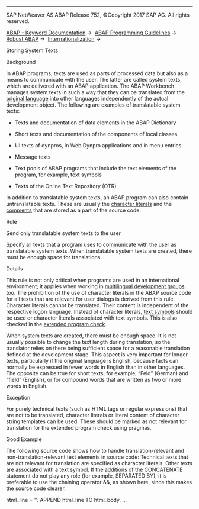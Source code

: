   

* * *

SAP NetWeaver AS ABAP Release 752, ©Copyright 2017 SAP AG. All rights reserved.

[ABAP - Keyword Documentation](https://help.sap.com/doc/abapdocu_752_index_htm/7.52/en-US/abenabap.htm) →  [ABAP Programming Guidelines](https://help.sap.com/doc/abapdocu_752_index_htm/7.52/en-US/abenabap_pgl.htm) →  [Robust ABAP](https://help.sap.com/doc/abapdocu_752_index_htm/7.52/en-US/abenrobust_abap_guidl.htm) →  [Internationalization](https://help.sap.com/doc/abapdocu_752_index_htm/7.52/en-US/abeninternationalization_guidl.htm) → 

Storing System Texts

Background

In ABAP programs, texts are used as parts of processed data but also as a means to communicate with the user. The latter are called system texts, which are delivered with an ABAP application. The ABAP Workbench manages system texts in such a way that they can be translated from the [original language](https://help.sap.com/doc/abapdocu_752_index_htm/7.52/en-US/abenoriginal_langu_guidl.htm "Guideline") into other languages independently of the actual development object. The following are examples of translatable system texts:

-   Texts and documentation of data elements in the ABAP Dictionary

-   Short texts and documentation of the components of local classes

-   UI texts of dynpros, in Web Dynpro applications and in menu entries

-   Message texts

-   Text pools of ABAP programs that include the text elements of the program, for example, text symbols

-   Texts of the Online Text Repository (OTR)

In addition to translatable system texts, an ABAP program can also contain untranslatable texts. These are usually the [character literals](https://help.sap.com/doc/abapdocu_752_index_htm/7.52/en-US/abenliterals_guidl.htm "Guideline") and the [comments](https://help.sap.com/doc/abapdocu_752_index_htm/7.52/en-US/abencomments_guidl.htm "Guideline") that are stored as a part of the source code.

Rule

Send only translatable system texts to the user

Specify all texts that a program uses to communicate with the user as translatable system texts. When translatable system texts are created, there must be enough space for translations.

Details

This rule is not only critical when programs are used in an international environment; it applies when working in [multilingual development groups](https://help.sap.com/doc/abapdocu_752_index_htm/7.52/en-US/abenoriginal_langu_guidl.htm "Guideline") too. The prohibition of the use of character literals in the ABAP source code for all texts that are relevant for user dialogs is derived from this rule. Character literals cannot be translated. Their content is independent of the respective logon language. Instead of character literals, [text symbols](https://help.sap.com/doc/abapdocu_752_index_htm/7.52/en-US/abentext_symbol_glosry.htm "Glossary Entry") should be used or character literals associated with text symbols. This is also checked in the [extended program check](https://help.sap.com/doc/abapdocu_752_index_htm/7.52/en-US/abenextended_program_check_guidl.htm "Guideline").

When system texts are created, there must be enough space. It is not usually possible to change the text length during translation, so the translator relies on there being sufficient space for a reasonable translation defined at the development stage. This aspect is very important for longer texts, particularly if the original language is English, because facts can normally be expressed in fewer words in English than in other languages. The opposite can be true for short texts, for example, “Feld” (German) and “field” (English), or for compound words that are written as two or more words in English.

Exception

For purely technical texts (such as HTML tags or regular expressions) that are not to be translated, character literals or literal content of character string templates can be used. These should be marked as not relevant for translation for the extended program check using pragmas.

Good Example

The following source code shows how to handle translation-relevant and non-translation-relevant text elements in source code: Technical texts that are not relevant for translation are specified as character literals. Other texts are associated with a text symbol. If the additions of the CONCATENATE statement do not play any role (for example, SEPARATED BY), it is preferable to use the chaining operator &&, as shown here, since this makes the source code clearer.

html\_line = '<title>' && 'Some Title'(ttl) && '</title>'.
APPEND html\_line TO html\_body.
...